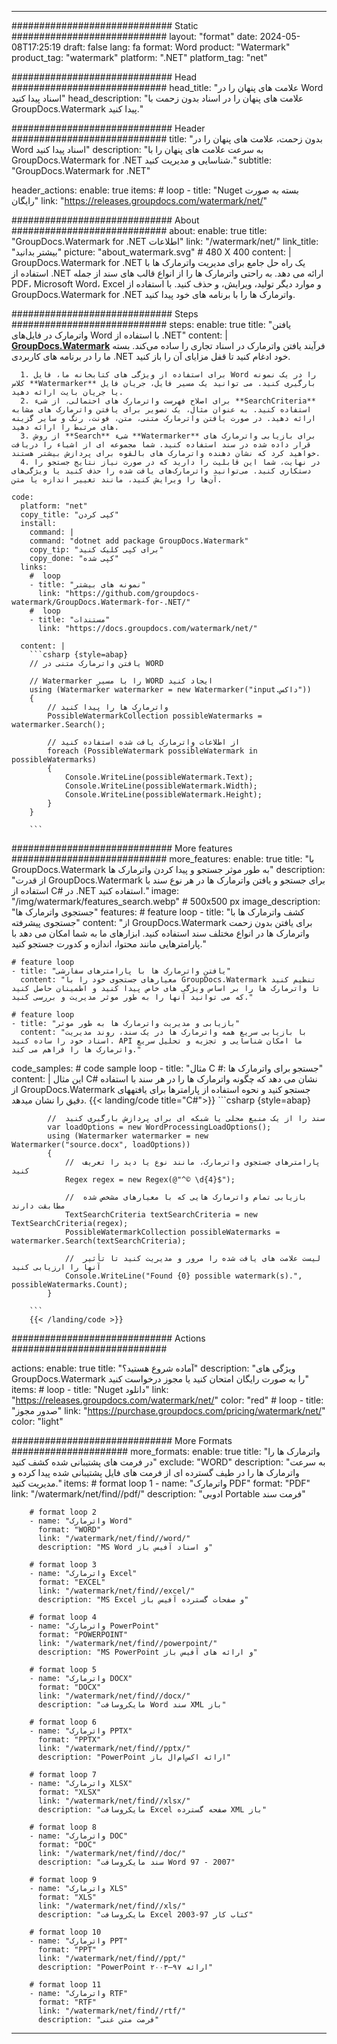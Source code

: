 
---
############################# Static ############################
layout: "format"
date:  2024-05-08T17:25:19
draft: false
lang: fa
format: Word
product: "Watermark"
product_tag: "watermark"
platform: ".NET"
platform_tag: "net"

############################# Head ############################
head_title: "علامت های پنهان را در Word اسناد پیدا کنید"
head_description: "علامت های پنهان را در اسناد بدون زحمت با GroupDocs.Watermark پیدا کنید."

############################# Header ############################
title: "بدون زحمت، علامت های پنهان را در Word اسناد پیدا کنید" 
description: "به سرعت علامت های پنهان را با GroupDocs.Watermark for .NET شناسایی و مدیریت کنید."
subtitle: "GroupDocs.Watermark for .NET" 

header_actions:
  enable: true
  items:
    #  loop
    - title: "Nuget بسته به صورت رایگان"
      link: "https://releases.groupdocs.com/watermark/net/"
      
############################# About ############################
about:
    enable: true
    title: "GroupDocs.Watermark for .NET اطلاعات"
    link: "/watermark/net/"
    link_title: "بیشتر بدانید"
    picture: "about_watermark.svg" # 480 X 400
    content: |
       GroupDocs.Watermark for .NET یک راه حل جامع برای مدیریت واترمارک ها با استفاده از .NET ارائه می دهد. به راحتی واترمارک ها را از انواع قالب های سند از جمله PDF، Microsoft Word، Excel و موارد دیگر تولید، ویرایش، و حذف کنید. با استفاده از GroupDocs.Watermark for .NET واترمارک ها را با برنامه های خود پیدا کنید.

############################# Steps ############################
steps:
    enable: true
    title: "یافتن واترمارک در فایل‌های Word با استفاده از .NET"
    content: |
      **[GroupDocs.Watermark](https://products.groupdocs.com/watermark/net/)** فرآیند یافتن واترمارک در اسناد تجاری را ساده می‌کند. بسته ما را در برنامه های کاربردی .NET خود ادغام کنید تا قفل مزایای آن را باز کنید.
      
      1. برای استفاده از ویژگی های کتابخانه ما، فایل Word را در یک نمونه کلاس **Watermarker** بارگیری کنید. می توانید یک مسیر فایل، جریان فایل یا جریان بایت ارائه دهید.
      2. برای اصلاح فهرست واترمارک های احتمالی، از شیء **SearchCriteria** استفاده کنید. به عنوان مثال، یک تصویر برای یافتن واترمارک های مشابه ارائه دهید. در صورت یافتن واترمارک متنی، متن، فونت، رنگ و سایر گزینه های مرتبط را ارائه دهید.
      3. از روش **Search** شیء **Watermarker** برای بازیابی واترمارک های قرار داده شده در سند استفاده کنید. شما مجموعه ای از اشیاء را دریافت خواهید کرد که نشان دهنده واترمارک های بالقوه برای پردازش بیشتر هستند.
      4. در نهایت، شما این قابلیت را دارید که در صورت نیاز نتایج جستجو را دستکاری کنید. می‌توانید واترمارک‌های یافت شده را حذف کنید یا ویژگی‌های آن‌ها را ویرایش کنید، مانند تغییر اندازه یا متن.
   
    code:
      platform: "net"
      copy_title: "کپی کردن"
      install:
        command: |
        command: "dotnet add package GroupDocs.Watermark"
        copy_tip: "برای کپی کلیک کنید"
        copy_done: "کپی شده"
      links:
        #  loop
        - title: "نمونه های بیشتر"
          link: "https://github.com/groupdocs-watermark/GroupDocs.Watermark-for-.NET/"
        #  loop
        - title: "مستندات"
          link: "https://docs.groupdocs.com/watermark/net/"
          
      content: |
        ```csharp {style=abap}
        // یافتن واترمارک متنی در WORD

        // Watermarker را با مسیر WORD ایجاد کنید
        using (Watermarker watermarker = new Watermarker("input.داکس"))
        {
            // واترمارک ها را پیدا کنید
            PossibleWatermarkCollection possibleWatermarks = watermarker.Search();

            // از اطلاعات واترمارک یافت شده استفاده کنید
            foreach (PossibleWatermark possibleWatermark in possibleWatermarks)
            {
                Console.WriteLine(possibleWatermark.Text);
                Console.WriteLine(possibleWatermark.Width);
                Console.WriteLine(possibleWatermark.Height);
            }
        }
        
        ```            

############################# More features ############################
more_features:
  enable: true
  title: "با GroupDocs.Watermark به طور موثر جستجو و پیدا کردن واترمارک ها"
  description: "از قدرت GroupDocs.Watermark برای جستجو و یافتن واترمارک ها در هر نوع سند با استفاده از C# در .NET استفاده کنید."
  image: "/img/watermark/features_search.webp" # 500x500 px
  image_description: "جستجوی واترمارک ها"
  features:
    # feature loop
    - title: "کشف واترمارک ها با جستجوی پیشرفته"
      content: "از GroupDocs.Watermark برای یافتن بدون زحمت واترمارک ها در انواع مختلف سند استفاده کنید. ابزارهای ما به شما امکان می دهد با پارامترهایی مانند محتوا، اندازه و کدورت جستجو کنید."

    # feature loop
    - title: "یافتن واترمارک ها با پارامترهای سفارشی"
      content: "معیارهای جستجوی خود را با GroupDocs.Watermark تنظیم کنید تا واترمارک ها را بر اساس ویژگی های خاص پیدا کنید و اطمینان حاصل کنید که می توانید آنها را به طور موثر مدیریت و بررسی کنید."

    # feature loop
    - title: "بازیابی و مدیریت واترمارک ها به طور موثر"
      content: "با بازیابی سریع همه واترمارک ها در یک سند، روند مدیریت اسناد خود را ساده کنید. API ما امکان شناسایی و تجزیه و تحلیل سریع واترمارک ها را فراهم می کند."
      
  code_samples:
    # code sample loop
    - title: "مثال C #: جستجو برای واترمارک ها"
      content: |
        این مثال C# نشان می دهد که چگونه واترمارک ها را در هر سند با استفاده از GroupDocs.Watermark جستجو کنید و نحوه استفاده از پارامترها برای یافتههای دقیق را نشان میدهد.
        {{< landing/code title="C#">}}
        ```csharp {style=abap}
        
            //  سند را از یک منبع محلی یا شبکه ای برای پردازش بارگیری کنید
            var loadOptions = new WordProcessingLoadOptions();
            using (Watermarker watermarker = new Watermarker("source.docx", loadOptions))
            {
                //  پارامترهای جستجوی واترمارک، مانند نوع یا دید را تعریف کنید
                Regex regex = new Regex(@"^© \d{4}$");

                //  بازیابی تمام واترمارک هایی که با معیارهای مشخص شده مطابقت دارند
                TextSearchCriteria textSearchCriteria = new TextSearchCriteria(regex);
                PossibleWatermarkCollection possibleWatermarks = watermarker.Search(textSearchCriteria);

                //  لیست علامت های یافت شده را مرور و مدیریت کنید تا تأثیر آنها را ارزیابی کنید
                Console.WriteLine("Found {0} possible watermark(s).", possibleWatermarks.Count);
            }

        ```
        {{< /landing/code >}}


############################# Actions ############################

actions:
  enable: true
  title: "آماده شروع هستید؟"
  description: "ویژگی های GroupDocs.Watermark را به صورت رایگان امتحان کنید یا مجوز درخواست کنید"
  items:
    #  loop
    - title: "Nuget دانلود"
      link: "https://releases.groupdocs.com/watermark/net/"
      color: "red"
        #  loop
    - title: "صدور مجوز"
      link: "https://purchase.groupdocs.com/pricing/watermark/net/"
      color: "light"


############################# More Formats #####################
more_formats:
    enable: true
    title: "واترمارک ها را در فرمت های پشتیبانی شده کشف کنید"
    exclude: "WORD"
    description: "به سرعت واترمارک ها را در طیف گسترده ای از فرمت های فایل پشتیبانی شده پیدا کرده و مدیریت کنید."
    items: 
        # format loop 1
        - name: "واترمارک PDF"
          format: "PDF"
          link: "/watermark/net/find//pdf/"
          description: "ادوبی Portable فرمت سند"

        # format loop 2
        - name: "واترمارک Word"
          format: "WORD"
          link: "/watermark/net/find//word/"
          description: "MS Word و اسناد آفیس باز"
          
        # format loop 3
        - name: "واترمارک Excel"
          format: "EXCEL"
          link: "/watermark/net/find//excel/"
          description: "MS Excel و صفحات گسترده آفیس باز"

        # format loop 4
        - name: "واترمارک PowerPoint"
          format: "POWERPOINT"
          link: "/watermark/net/find//powerpoint/"
          description: "MS PowerPoint و ارائه های آفیس باز"

        # format loop 5
        - name: "واترمارک DOCX"
          format: "DOCX"
          link: "/watermark/net/find//docx/"
          description: "مایکروسافت Word سند XML باز"
          
        # format loop 6
        - name: "واترمارک PPTX"
          format: "PPTX"
          link: "/watermark/net/find//pptx/"
          description: "PowerPoint ارائه اکس‌ام‌ال باز"
          
        # format loop 7
        - name: "واترمارک XLSX"
          format: "XLSX"
          link: "/watermark/net/find//xlsx/"
          description: "مایکروسافت Excel صفحه گسترده XML باز"

        # format loop 8
        - name: "واترمارک DOC"
          format: "DOC"
          link: "/watermark/net/find//doc/"
          description: "سند مایکروسافت Word 97 - 2007"

        # format loop 9
        - name: "واترمارک XLS"
          format: "XLS"
          link: "/watermark/net/find//xls/"
          description: "مایکروسافت Excel کتاب کار 97-2003"

        # format loop 10
        - name: "واترمارک PPT"
          format: "PPT"
          link: "/watermark/net/find//ppt/"
          description: "PowerPoint ارائه ۹۷—۲۰۰۳"

        # format loop 11
        - name: "واترمارک RTF"
          format: "RTF"
          link: "/watermark/net/find//rtf/"
          description: "فرمت متن غنی"

---